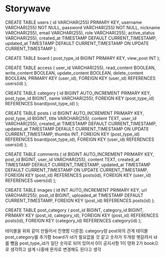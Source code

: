 # Storywave
CREATE TABLE users (
id VARCHAR(255) PRIMARY KEY,
username VARCHAR(255) NOT NULL,
password VARCHAR(255) NOT NULL,
nickname VARCHAR(255),
email VARCHAR(255),
role VARCHAR(255),
active_status VARCHAR(255),
created_at TIMESTAMP DEFAULT CURRENT_TIMESTAMP,
updated_at TIMESTAMP DEFAULT CURRENT_TIMESTAMP ON UPDATE CURRENT_TIMESTAMP
);

CREATE TABLE board (
post_type_id BIGINT PRIMARY KEY,
view_post INT
);

CREATE TABLE access (
user_id VARCHAR(255),
read_content BOOLEAN,
write_content BOOLEAN,
update_content BOOLEAN,
delete_content BOOLEAN,
PRIMARY KEY (user_id),
FOREIGN KEY (user_id) REFERENCES users(id)
);

CREATE TABLE category (
id BIGINT AUTO_INCREMENT PRIMARY KEY,
post_type_id BIGINT,
name VARCHAR(255),
FOREIGN KEY (post_type_id) REFERENCES board(post_type_id)
);

CREATE TABLE posts (
id BIGINT AUTO_INCREMENT PRIMARY KEY,
post_type_id BIGINT,
title VARCHAR(255),
content TEXT,
user_id VARCHAR(255),
created_at TIMESTAMP DEFAULT CURRENT_TIMESTAMP,
updated_at TIMESTAMP DEFAULT CURRENT_TIMESTAMP ON UPDATE CURRENT_TIMESTAMP,
thumbs INT,
FOREIGN KEY (post_type_id) REFERENCES board(post_type_id),
FOREIGN KEY (user_id) REFERENCES users(id)
);

CREATE TABLE comments (
id BIGINT AUTO_INCREMENT PRIMARY KEY,
post_id BIGINT,
user_id VARCHAR(255),
content TEXT,
created_at TIMESTAMP DEFAULT CURRENT_TIMESTAMP,
updated_at TIMESTAMP DEFAULT CURRENT_TIMESTAMP ON UPDATE CURRENT_TIMESTAMP,
FOREIGN KEY (post_id) REFERENCES posts(id),
FOREIGN KEY (user_id) REFERENCES users(id)
);

CREATE TABLE images (
id INT AUTO_INCREMENT PRIMARY KEY,
url VARCHAR(255),
post_id BIGINT,
uploaded_at TIMESTAMP DEFAULT CURRENT_TIMESTAMP,
FOREIGN KEY (post_id) REFERENCES posts(id)
);

CREATE TABLE post_category (
post_id BIGINT,
category_id BIGINT,
PRIMARY KEY (post_id, category_id),
FOREIGN KEY (post_id) REFERENCES posts(id),
FOREIGN KEY (category_id) REFERENCES category(id)
);

테이블을 위와 같이 만들어서 진행함
다른점: 
category랑 post와의 관계 테이블 post_category를 추가함
board가 id가 필요없을 것 같고 숫자가 두개랑 헷갈려서 id를 뺐음
post_type_id가 일단 숫자로 되어 있어서 0이 공지사항 1이 영화 2가 book으로 생각하고 설계
나중에 문자로 변경해도 된다고 생각
